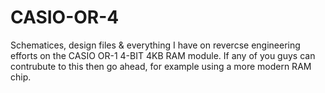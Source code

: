 # CASIO-OR-4
Schematices, design files &amp; everything I have on revercse engineering efforts on the CASIO OR-1 4-BIT 4KB RAM module. If any of you guys can contrubute to this then go ahead, for example using a more modern RAM chip.
